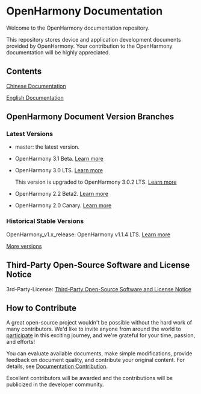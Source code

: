 # OpenHarmony Documentation

Welcome to the OpenHarmony documentation repository.

This repository stores device and application development documents provided by OpenHarmony. Your contribution to the OpenHarmony documentation will be highly appreciated.

## Contents

[Chinese Documentation](zh-cn/readme.md)

[English Documentation](en/readme.md)

## OpenHarmony Document Version Branches

### Latest Versions

 - master: the latest version.

 - OpenHarmony 3.1 Beta. [Learn more](en/release-notes/OpenHarmony-v3.1-beta.md)

 - OpenHarmony 3.0 LTS. [Learn more](en/release-notes/OpenHarmony-v3.0-LTS.md)

   This version is upgraded to OpenHarmony 3.0.2 LTS. [Learn more](en/release-notes/OpenHarmony-v3.0.2-LTS.md)

 - OpenHarmony 2.2 Beta2. [Learn more](en/release-notes/OpenHarmony-v2.2-beta2.md)

 - OpenHarmony 2.0 Canary. [Learn more](en/release-notes/OpenHarmony-2-0-Canary.md)

### Historical Stable Versions

OpenHarmony_v1.x_release: OpenHarmony v1.1.4 LTS. [Learn more](en/release-notes/OpenHarmony-v1-1-4-LTS.md)

[More versions](en/release-notes/)


## Third-Party Open-Source Software and License Notice

3rd-Party-License: [Third-Party Open-Source Software and License Notice](en/contribute/third-party-open-source-software-and-license-notice.md)

## How to Contribute

A great open-source project wouldn't be possible without the hard work of many contributors. We'd like to invite anyone from around the world to  [participate](contribute/contribution.md)  in this exciting journey, and we're grateful for your time, passion, and efforts!

You can evaluate available documents, make simple modifications, provide feedback on document quality, and contribute your original content. For details, see  [Documentation Contribution](contribute/documentation-contribution.md).

Excellent contributors will be awarded and the contributions will be publicized in the developer community.
